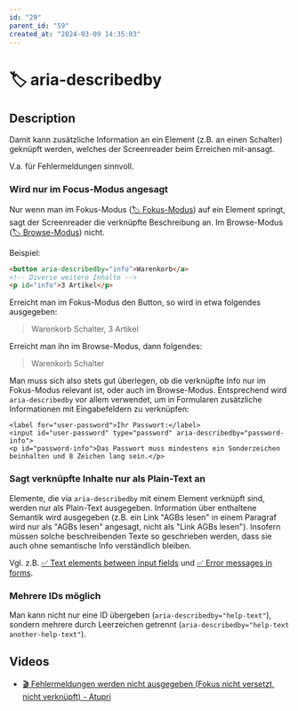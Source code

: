 ```yaml
---
id: "29"
parent_id: "59"
created_at: "2024-03-09 14:35:03"
---
```


# 🏷️ aria-describedby

## Description

Damit kann zusätzliche Information an ein Element (z.B. an einen Schalter) geknüpft werden, welches der Screenreader beim Erreichen mit-ansagt.

V.a. für Fehlermeldungen sinnvoll.

### Wird nur im Focus-Modus angesagt

Nur wenn man im Fokus-Modus ([🏷️ Fokus-Modus](/en/tags/fokus-modus)) auf ein Element springt, sagt der Screenreader die verknüpfte Beschreibung an. Im Browse-Modus ([🏷️ Browse-Modus](/en/tags/browse-modus)) nicht.

Beispiel:

```html
<button aria-describedby="info">Warenkorb</a>
<!-- Diverse weitere Inhalte -->
<p id="info">3 Artikel</p>
```

Erreicht man im Fokus-Modus den Button, so wird in etwa folgendes ausgegeben:

> Warenkorb Schalter, 3 Artikel

Erreicht man ihn im Browse-Modus, dann folgendes:

> Warenkorb Schalter

Man muss sich also stets gut überlegen, ob die verknüpfte Info nur im Fokus-Modus relevant ist, oder auch im Browse-Modus. Entsprechend wird `aria-describedby` vor allem verwendet, um in Formularen zusätzliche Informationen mit Eingabefeldern zu verknüpfen:

```
<label for="user-password">Ihr Passwort:</label>
<input id="user-password" type="password" aria-describedby="password-info">
<p id="password-info">Das Passwort muss mindestens ein Sonderzeichen beinhalten und 8 Zeichen lang sein.</p>
```

### Sagt verknüpfte Inhalte nur als Plain-Text an

Elemente, die via `aria-describedby` mit einem Element verknüpft sind, werden nur als Plain-Text ausgegeben. Information über enthaltene Semantik wird ausgegeben (z.B. ein Link "AGBs lesen" in einem Paragraf wird nur als "AGBs lesen" angesagt, nicht als "Link AGBs lesen"). Insofern müssen solche beschreibenden Texte so geschrieben werden, dass sie auch ohne semantische Info verständlich bleiben.

Vgl. z.B. [✅ Text elements between input fields](/en/wcag/1.3.1c-forms-labels-and-fieldsets/text-elements-between-input-fields) und [✅ Error messages in forms](/en/wcag/3.3.1-error-identification/error-messages-in-forms).

### Mehrere IDs möglich

Man kann nicht nur eine ID übergeben (`aria-describedby="help-text"`), sondern mehrere durch Leerzeichen getrennt (`aria-describedby="help-text another-help-text"`).

## Videos

- [🎬 Fehlermeldungen werden nicht ausgegeben (Fokus nicht versetzt, nicht verknüpft) - Atupri](/en/videos/fehlermeldungen-werden-nicht-ausgegeben-fokus-nicht-versetzt-nicht-verknupft-atupri)